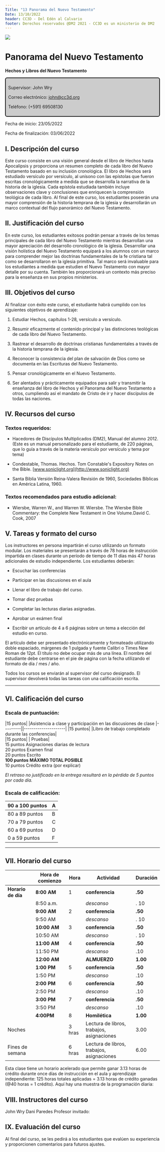 ```yaml
---
Title: "13 Panorama del Nuevo Testamento"
Date: 13/10/2022
header: CC3D - Del Edén al Calvario
footer: Derechos reservados @DM2 2021 - CC3D es un ministerio de DM2
---
```


<a href="https://cloud.cc3d.org/index.php/apps/cms_pico/pico/cc3d-2022/plan"><img src="https://cloud.cc3d.org/index.php/apps/cms_pico/pico/cc3d-2022/assets/images/cc3d-logo-white.webp" class="logoTop"></img></a>



# Panorama del Nuevo Testamento

**Hechos y Libros del Nuevo Testamento**

<div class="sil-info" style="border:solid windowtext 1.5pt;
padding:6.0pt 6.0pt 6.0pt 6.0pt;
background:#CCCCCC;
border-radius: 6px;">
<p>Supervisor: John Wry</p>
<p>Correo electrónico: <a href="maito:john@cc3d.org">john@cc3d.org</a></p>
<p>Teléfono: (+591) 69508130</p>
</div>


Fecha de inicio: 23/05/2022

Fecha de finalización: 03/06/2022


## I. Descripción del curso

Este curso consiste en una visión general desde el libro de Hechos hasta Apocalipsis y proporciona un resumen completo de cada libro del Nuevo Testamento basado en su inclusión cronológica. El libro de Hechos será estudiado versículo por versículo, al unísono con las epístolas que fueron escritas cronológicamente a medida que se desarrolla la narrativa de la historia de la iglesia. Cada epístola estudiada también incluye observaciones clave y conclusiones que enriquecen la comprensión teológica de cada libro. Al final de este curso, los estudiantes poseerán una mayor comprensión de la historia temprana de la iglesia y desarrollarán un marco contextual del flujo panorámico del Nuevo Testamento.


## II. Justificación del curso

En este curso, los estudiantes exitosos podrán pensar a través de los temas principales de cada libro del Nuevo Testamento mientras desarrollan una mayor apreciación del desarrollo cronológico de la iglesia. Desarrollar una visión holística del Nuevo Testamento equipará a los alumnos con un marco para comprender mejor las doctrinas fundamentales de la fe cristiana tal como se desarrollaron en la iglesia primitiva. Tal marco será invaluable para los estudiantes a medida que estudien el Nuevo Testamento con mayor detalle por su cuenta. También les proporcionará un contexto más preciso para la enseñanza en sus propios ministerios.

## III. Objetivos del curso

Al finalizar con éxito este curso, el estudiante habrá cumplido con los siguientes objetivos de aprendizaje:

1.  Estudiar Hechos, capítulos 1-28, versículo a versículo.

2.  Resumir eficazmente el contenido principal y las distinciones teológicas de cada libro del Nuevo Testamento.

3.  Rastrear el desarrollo de doctrinas cristianas fundamentales a través de la historia temprana de la iglesia. 

4.  Reconocer la consistencia del plan de salvación de Dios como se documenta en las Escrituras del Nuevo Testamento.

5.  Pensar cronológicamente en el Nuevo Testamento.

6.  Ser alentados y prácticamente equipados para salir y transmitir la enseñanza del libro de Hechos y el Panorama del Nuevo Testamento a otros, cumpliendo así el mandato de Cristo de ir y hacer discípulos de todas las naciones.

## IV. Recursos del curso

### Textos requeridos:

- Hacedores de Discípulos Multiplicados (DM2), Manual del alumno  2012. (Este es un manual personalizado para el estudiante, de 220 páginas, que lo guía a través de la materia versículo por versículo y tema por tema)
 - Condestable, Thomas. Hechos. Tom Constable\'s Expository Notes on the Bible. [www.soniclight.org](http://www.soniclight.org)

- Santa Biblia Versión Reina-Valera Revisión de 1960, Sociedades Bíblicas en América Latina, 1960.


### Textos recomendados para estudio adicional:

- Wiersbe, Warren W., and Warren W. Wiersbe. The Wiersbe Bible Commentary: the Complete New Testament in One Volume.David C. Cook, 2007

## V. Tareas y formato del curso

Los instructores en persona impartirán el curso utilizando un formato modular. Los materiales se presentarán a través de 78 horas de instrucción impartida en clases durante un período de tiempo de 11 días más 47 horas adicionales de estudio independiente. Los estudiantes deberán:

- Escuchar las conferencias

- Participar en las discusiones en el aula

- Llenar el libro de trabajo del curso. 

- Tomar diez pruebas

- Completar las lecturas diarias asignadas.

- Aprobar un exámen final

- Escribir un artículo de 4 a 6 páginas sobre un tema a elección del estudio en curso.

El artículo debe ser presentado electrónicamente y formateado utilizando doble espaciado, márgenes de 1 pulgada y fuente Calibri o Times New Roman de 12pt. El título no debe ocupar más de una línea. El nombre del estudiante debe centrarse en el pie de página con la fecha utilizando el formato de día / mes / año.

Todos los cursos se enviarán al supervisor del curso designado. El supervisor devolverá todas las tareas con una calificación escrita.

<hr>

## VI. Calificación del curso

### Escala de puntuación:

  |15 puntos| |Asistencia a clase y participación en las discusiones de clase
  |---------||---------------------|
  |15 puntos|   |Libro de trabajo completado durante las conferencias|  
  |15 puntos|  |      Pruebas|  
  15 puntos        Asignaciones diarias de lectura   
  20 puntos        Examen final  
  20 puntos        Escrito  
  **100 puntos**   **MÁXIMO TOTAL POSIBLE**  
  10 puntos        Crédito extra (por explicar)

*El retraso no justificado en la entrega resultará en la pérdida de 5 puntos por cada día.* 

### Escala de calificación:

| 90 a 100 puntos | A    |
| --------------- | ---- |
| 80 a  89 puntos | B    |
| 70 a 79 puntos  | C    |
| 60 a 69 puntos  | D    |
| 0 a 59 puntos   | F    |

<hr>

## VII.  Horario del curso



|                    | **Hora de comienzo** | Hora   | **Actividad**                             | **Duración** |
| :----------------- | -------------------- | ------ | ----------------------------------------- | ------------ |
| **Horario de día** | **8:00** **AM**      | 1      | **conferencia**                           | **.50**      |
|                    | 8:50 a.m.            |        | *descanso*                                | . 10         |
|                    | **9:00** **AM**      | 2      | **conferencia**                           | **.50**      |
|                    | 9:50 AM              |        | *descanso*                                | . 10         |
|                    | **10:00 AM**         | 3      | **conferencia**                           | **.50**      |
|                    | 10:50 AM             |        | *descanso*                                | . 10         |
|                    | **11:00** **AM**     | 4      | **conferencia**                           | **.50**      |
|                    | 11:50 PM             |        | *descanso*                                | .10          |
|                    | **12:00** **AM**     |        | **ALMUERZO**                              | **1.00**     |
|                    | **1:00** **PM**      | 5      | **conferencia**                           | **.50**      |
|                    | 1:50 PM              |        | *descanso*                                | .10          |
|                    | **2:00** **PM**      | 6      | **conferencia**                           | **.50**      |
|                    | 2:50 PM              |        | *descanso*                                | .10          |
|                    | **3:00 PM**          | 7      | **conferencia**                           | **.50**      |
|                    | 3:50 PM              |        | *descanso*                                | .10          |
|                    | **4:00PM**           | 8      | **Homilética**                            | **1.00**     |
| Noches             |                      | 3 hras | Lectura de libros, trabajos, asignaciones | 3.00         |
| Fines de semana    |                      | 6 hras | Lectura de libros, trabajos, asignaciones | 6.00         |

Esta clase tiene un horario acelerado que permite ganar 3.13 horas de crédito durante once días de instrucción en el aula y aprendizaje independiente: 125 horas totales aplicadas = 3.13 horas de crédito ganadas (\@40 horas = 1 crédito). Aquí hay una muestra de la programación diaria:

## VIII. Instructores del curso

John Wry
Dani Paredes
Profesor invitado: 



## IX. Evaluación del curso

Al final del curso, se les pedirá a los estudiantes que evalúen su experiencia y proporcionen comentarios para futuros ajustes.
